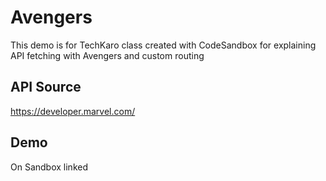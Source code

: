 # Avengers
This demo is for TechKaro class created with CodeSandbox for explaining API fetching with Avengers and custom routing

## API Source
https://developer.marvel.com/

## Demo
On Sandbox linked
